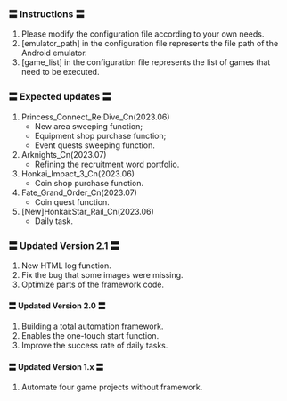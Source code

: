 ### 〓 Instructions 〓
1. Please modify the configuration file according to your own needs.
2. [emulator_path] in the configuration file represents the file path of the Android emulator.
3. [game_list] in the configuration file represents the list of games that need to be executed.

### 〓 Expected updates 〓
1. Princess_Connect_Re:Dive_Cn(2023.06)
    - New area sweeping function;
    - Equipment shop purchase function;
    - Event quests sweeping function.
2. Arknights_Cn(2023.07)
    - Refining the recruitment word portfolio.
3. Honkai_Impact_3_Cn(2023.06)
    - Coin shop purchase function.
4. Fate_Grand_Order_Cn(2023.07)
    - Coin quest function.
5. [New]Honkai:Star_Rail_Cn(2023.06)
    - Daily task.

### 〓 Updated Version 2.1 〓
1. New HTML log function.
2. Fix the bug that some images were missing.
3. Optimize parts of the framework code.

#### 〓 Updated Version 2.0 〓
1. Building a total automation framework.
2. Enables the one-touch start function.
3. Improve the success rate of daily tasks.

#### 〓 Updated Version 1.x 〓
1. Automate four game projects without framework.


